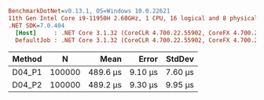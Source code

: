 ``` ini

BenchmarkDotNet=v0.13.1, OS=Windows 10.0.22621
11th Gen Intel Core i9-11950H 2.60GHz, 1 CPU, 16 logical and 8 physical cores
.NET SDK=7.0.404
  [Host]     : .NET Core 3.1.32 (CoreCLR 4.700.22.55902, CoreFX 4.700.22.56512), X64 RyuJIT DEBUG
  DefaultJob : .NET Core 3.1.32 (CoreCLR 4.700.22.55902, CoreFX 4.700.22.56512), X64 RyuJIT


```
| Method |      N |     Mean |   Error |  StdDev |
|------- |------- |---------:|--------:|--------:|
| D04_P1 | 100000 | 489.6 μs | 9.10 μs | 7.60 μs |
| D04_P2 | 100000 | 489.2 μs | 9.30 μs | 9.95 μs |
